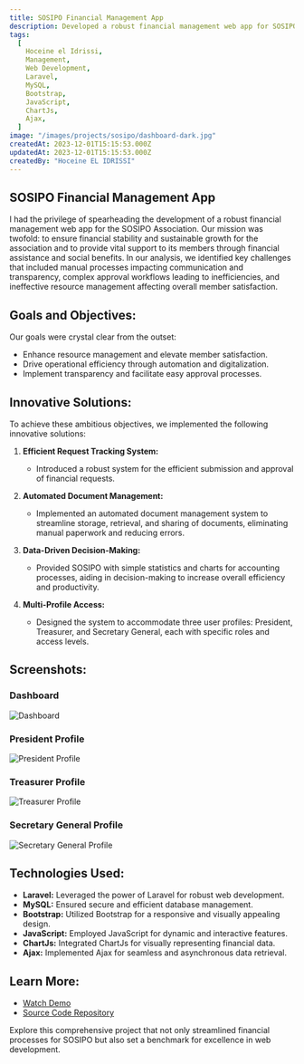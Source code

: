 ```yaml
---
title: SOSIPO Financial Management App
description: Developed a robust financial management web app for SOSIPO Association, automating processes, enhancing transparency, and boosting efficiency. Achieved financial stability and member satisfaction.
tags:
  [
    Hoceine el Idrissi,
    Management,
    Web Development,
    Laravel,
    MySQL,
    Bootstrap,
    JavaScript,
    ChartJs,
    Ajax,
  ]
image: "/images/projects/sosipo/dashboard-dark.jpg"
createdAt: 2023-12-01T15:15:53.000Z
updatedAt: 2023-12-01T15:15:53.000Z
createdBy: "Hoceine EL IDRISSI"
---
```


## SOSIPO Financial Management App

I had the privilege of spearheading the development of a robust financial management web app for the SOSIPO Association. Our mission was twofold: to ensure financial stability and sustainable growth for the association and to provide vital support to its members through financial assistance and social benefits. In our analysis, we identified key challenges that included manual processes impacting communication and transparency, complex approval workflows leading to inefficiencies, and ineffective resource management affecting overall member satisfaction.

## Goals and Objectives:

Our goals were crystal clear from the outset:

- Enhance resource management and elevate member satisfaction.
- Drive operational efficiency through automation and digitalization.
- Implement transparency and facilitate easy approval processes.

## Innovative Solutions:

To achieve these ambitious objectives, we implemented the following innovative solutions:

1. **Efficient Request Tracking System:**

   - Introduced a robust system for the efficient submission and approval of financial requests.

2. **Automated Document Management:**

   - Implemented an automated document management system to streamline storage, retrieval, and sharing of documents, eliminating manual paperwork and reducing errors.

3. **Data-Driven Decision-Making:**

   - Provided SOSIPO with simple statistics and charts for accounting processes, aiding in decision-making to increase overall efficiency and productivity.

4. **Multi-Profile Access:**
   - Designed the system to accommodate three user profiles: President, Treasurer, and Secretary General, each with specific roles and access levels.

## Screenshots:

### Dashboard

![Dashboard](/images/Projects/sosipo/dashboard-dark.jpg)

### President Profile

![President Profile](/images/Projects/sosipo/president-profile.jpg)

### Treasurer Profile

![Treasurer Profile](/images/Projects/sosipo/treasurer-profile.jpg)

### Secretary General Profile

![Secretary General Profile](/images/Projects/sosipo/secretary-general-profile.jpg)

## Technologies Used:

- **Laravel:** Leveraged the power of Laravel for robust web development.
- **MySQL:** Ensured secure and efficient database management.
- **Bootstrap:** Utilized Bootstrap for a responsive and visually appealing design.
- **JavaScript:** Employed JavaScript for dynamic and interactive features.
- **ChartJs:** Integrated ChartJs for visually representing financial data.
- **Ajax:** Implemented Ajax for seamless and asynchronous data retrieval.

## Learn More:

- [Watch Demo](https://youtu.be/P44KFiygTWo)
- [Source Code Repository](https://github.com/Hzekrii/SosipoProject)

Explore this comprehensive project that not only streamlined financial processes for SOSIPO but also set a benchmark for excellence in web development.

